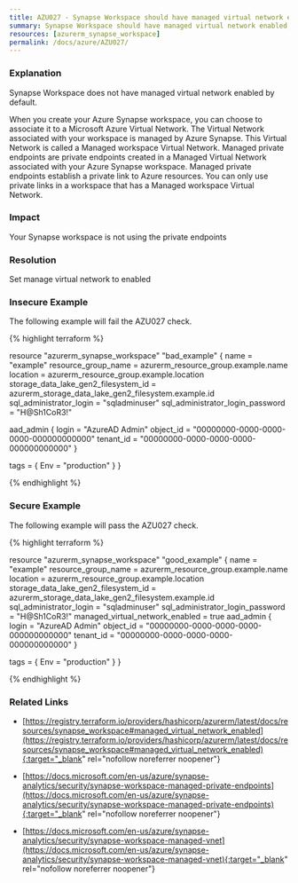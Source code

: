 ```yaml
---
title: AZU027 - Synapse Workspace should have managed virtual network enabled, the default is disabled.
summary: Synapse Workspace should have managed virtual network enabled, the default is disabled. 
resources: [azurerm_synapse_workspace] 
permalink: /docs/azure/AZU027/
---
```

### Explanation


Synapse Workspace does not have managed virtual network enabled by default.

When you create your Azure Synapse workspace, you can choose to associate it to a Microsoft Azure Virtual Network. The Virtual Network associated with your workspace is managed by Azure Synapse. This Virtual Network is called a Managed workspace Virtual Network.
Managed private endpoints are private endpoints created in a Managed Virtual Network associated with your Azure Synapse workspace. Managed private endpoints establish a private link to Azure resources. You can only use private links in a workspace that has a Managed workspace Virtual Network.


### Impact
Your Synapse workspace is not using the private endpoints

### Resolution
Set manage virtual network to enabled



### Insecure Example

The following example will fail the AZU027 check.

{% highlight terraform %}

resource "azurerm_synapse_workspace" "bad_example" {
  name                                 = "example"
  resource_group_name                  = azurerm_resource_group.example.name
  location                             = azurerm_resource_group.example.location
  storage_data_lake_gen2_filesystem_id = azurerm_storage_data_lake_gen2_filesystem.example.id
  sql_administrator_login              = "sqladminuser"
  sql_administrator_login_password     = "H@Sh1CoR3!"

  aad_admin {
    login     = "AzureAD Admin"
    object_id = "00000000-0000-0000-0000-000000000000"
    tenant_id = "00000000-0000-0000-0000-000000000000"
  }

  tags = {
    Env = "production"
  }
}

{% endhighlight %}



### Secure Example

The following example will pass the AZU027 check.

{% highlight terraform %}

resource "azurerm_synapse_workspace" "good_example" {
  name                                 = "example"
  resource_group_name                  = azurerm_resource_group.example.name
  location                             = azurerm_resource_group.example.location
  storage_data_lake_gen2_filesystem_id = azurerm_storage_data_lake_gen2_filesystem.example.id
  sql_administrator_login              = "sqladminuser"
  sql_administrator_login_password     = "H@Sh1CoR3!"
  managed_virtual_network_enabled	   = true
  aad_admin {
    login     = "AzureAD Admin"
    object_id = "00000000-0000-0000-0000-000000000000"
    tenant_id = "00000000-0000-0000-0000-000000000000"
  }

  tags = {
    Env = "production"
  }
}

{% endhighlight %}



### Related Links


- [https://registry.terraform.io/providers/hashicorp/azurerm/latest/docs/resources/synapse_workspace#managed_virtual_network_enabled](https://registry.terraform.io/providers/hashicorp/azurerm/latest/docs/resources/synapse_workspace#managed_virtual_network_enabled){:target="_blank" rel="nofollow noreferrer noopener"}

- [https://docs.microsoft.com/en-us/azure/synapse-analytics/security/synapse-workspace-managed-private-endpoints](https://docs.microsoft.com/en-us/azure/synapse-analytics/security/synapse-workspace-managed-private-endpoints){:target="_blank" rel="nofollow noreferrer noopener"}

- [https://docs.microsoft.com/en-us/azure/synapse-analytics/security/synapse-workspace-managed-vnet](https://docs.microsoft.com/en-us/azure/synapse-analytics/security/synapse-workspace-managed-vnet){:target="_blank" rel="nofollow noreferrer noopener"}



